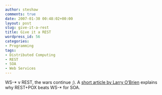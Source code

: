 ```yaml
---
author: steshaw
comments: true
date: 2007-01-30 00:48:02+00:00
layout: post
slug: give-it-a-rest
title: Give it a REST
wordpress_id: 56
categories:
- Programming
tags:
- Distributed Computing
- REST
- SOA
- Web Services
---
```


WS-* v REST, the wars continue ;). A [short article by Larry O’Brien](http://www.sdtimes.com/fullcolumn/column-20070115-02.html) explains why REST+POX beats WS-* for SOA.
